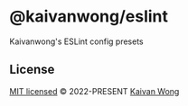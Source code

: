 # @kaivanwong/eslint

Kaivanwong's ESLint config presets

## License

[MIT licensed](./LICENSE) © 2022-PRESENT [Kaivan Wong](https://github.com/kaivanwong)
